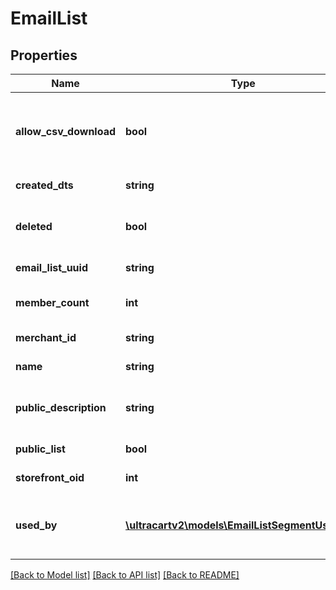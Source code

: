 # EmailList

## Properties
Name | Type | Description | Notes
------------ | ------------- | ------------- | -------------
**allow_csv_download** | **bool** | True if the current user has the rights to download this list. | [optional] 
**created_dts** | **string** | Created date | [optional] 
**deleted** | **bool** | True if this campaign was deleted | [optional] 
**email_list_uuid** | **string** | Email list UUID | [optional] 
**member_count** | **int** | Count of members in this list | [optional] 
**merchant_id** | **string** | Merchant ID | [optional] 
**name** | **string** | Name of email list | [optional] 
**public_description** | **string** | Description of list shown to customer. | [optional] 
**public_list** | **bool** | True if this list is public | [optional] 
**storefront_oid** | **int** | Storefront oid | [optional] 
**used_by** | [**\ultracartv2\models\EmailListSegmentUsedBy[]**](EmailListSegmentUsedBy.md) | Details on the flows or campaigns that use this list. | [optional] 

[[Back to Model list]](../README.md#documentation-for-models) [[Back to API list]](../README.md#documentation-for-api-endpoints) [[Back to README]](../README.md)


